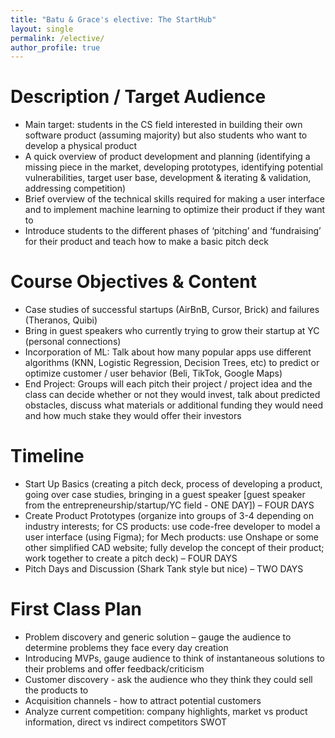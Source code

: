 ```yaml
---
title: "Batu & Grace's elective: The StartHub"
layout: single
permalink: /elective/
author_profile: true
---
```



# Description / Target Audience

 - Main target: students in the CS field interested in building their own software product (assuming majority) but also students who want to develop a physical product
 - A quick overview of product development and planning (identifying a missing piece in the market, developing prototypes, identifying potential vulnerabilities, target user base, development & iterating & validation, addressing competition)
 - Brief overview of the technical skills required for making a user interface and to implement machine learning to optimize their product if they want to
 - Introduce students to the different phases of ‘pitching’ and ‘fundraising’ for their product and teach how to make a basic pitch deck

# Course Objectives & Content

 - Case studies of successful startups (AirBnB, Cursor, Brick) and failures (Theranos, Quibi)
 - Bring in guest speakers who currently trying to grow their startup at YC (personal connections)
 - Incorporation of ML: Talk about how many popular apps use different algorithms (KNN, Logistic Regression, Decision Trees, etc) to predict or optimize customer / user behavior (Beli, TikTok, Google Maps) 
 - End Project: Groups will each pitch their project / project idea and the class can decide whether or not they would invest, talk about predicted obstacles, discuss what materials or additional funding they would need and how much stake they would offer their investors

# Timeline

 - Start Up Basics (creating a pitch deck, process of developing a product, going over case studies, bringing in a guest speaker [guest speaker from the entrepreneurship/startup/YC field - ONE DAY]) – FOUR DAYS
 - Create Product Prototypes (organize into groups of 3-4 depending on industry interests; for CS products: use code-free developer to model a user interface (using Figma); for Mech products: use Onshape or some other simplified CAD website; fully develop the concept of their product; work together to create a pitch deck) – FOUR DAYS
 - Pitch Days and Discussion (Shark Tank style but nice)  – TWO DAYS 

# First Class Plan

 - Problem discovery and generic solution – gauge the audience to determine problems they face every day creation
 - Introducing MVPs, gauge audience to think of instantaneous solutions to their problems and offer feedback/criticism 
 - Customer discovery - ask the audience who they think they could sell the products to
 - Acquisition channels - how to attract potential customers
 - Analyze current competition: company highlights, market vs product information, direct vs indirect competitors SWOT





